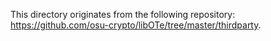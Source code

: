 This directory originates from the following repository: https://github.com/osu-crypto/libOTe/tree/master/thirdparty.